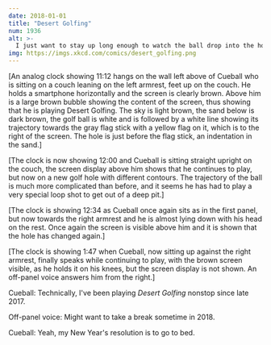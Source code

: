 ```yaml
---
date: 2018-01-01
title: "Desert Golfing"
num: 1936
alt: >-
  I just want to stay up long enough to watch the ball drop into the hole number 2018.
img: https://imgs.xkcd.com/comics/desert_golfing.png
---
```

[An analog clock showing 11:12 hangs on the wall left above of Cueball who is sitting on a couch leaning on the left armrest, feet up on the couch. He holds a smartphone horizontally and the screen is clearly brown. Above him is a large brown bubble showing the content of the screen, thus showing that he is playing Desert Golfing. The sky is light brown, the sand below is dark brown, the golf ball is white and is followed by a white line showing its trajectory towards the gray flag stick with a yellow flag on it, which is to the right of the screen. The hole is just before the flag stick, an indentation in the sand.]

[The clock is now showing 12:00 and Cueball is sitting straight upright on the couch, the screen display above him shows that he continues to play, but now on a new golf hole with different contours. The trajectory of the ball is much more complicated than before, and it seems he has had to play a very special loop shot to get out of a deep pit.]

[The clock is showing 12:34 as Cueball once again sits as in the first panel, but now towards the right armrest and he is almost lying down with his head on the rest. Once again the screen is visible above him and it is shown that the hole has changed again.]

[The clock is showing 1:47 when Cueball, now sitting up against the right armrest, finally speaks while continuing to play, with the brown screen visible, as he holds it on his knees, but the screen display is not shown. An off-panel voice answers him from the right.]

Cueball: Technically, I've been playing *Desert Golfing* nonstop since late 2017.

Off-panel voice: Might want to take a break sometime in 2018.

Cueball: Yeah, my New Year's resolution is to go to bed.